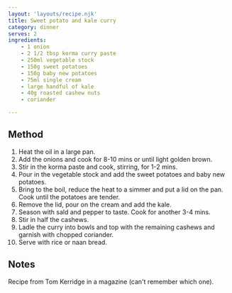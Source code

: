```yaml
---
layout: 'layouts/recipe.njk'
title: Sweet potato and kale curry
category: dinner
serves: 2
ingredients:
    - 1 onion
    - 2 1/2 tbsp korma curry paste
    - 250ml vegetable stock
    - 150g sweet potatoes
    - 150g baby new potatoes
    - 75ml single cream
    - large handful of kale
    - 40g roasted cashew nuts
    - coriander

---
```


## Method
1. Heat the oil in a large pan. 
2. Add the onions and cook for 8-10 mins or until light golden brown.
3. Stir in the korma paste and cook, stirring, for 1-2 mins.
4. Pour in the vegetable stock and add the sweet potatoes and baby new potatoes. 
5. Bring to the boil, reduce the heat to a simmer and put a lid on the pan. Cook until the potatoes are tender.
6. Remove the lid, pour on the cream and add the kale.
7. Season with sald and pepper to taste. Cook for another 3-4 mins.
8. Stir in half the cashews.
9. Ladle the curry into bowls and top with the remaining cashews and garnish with chopped coriander.
10. Serve with rice or naan bread.

## Notes
Recipe from Tom Kerridge in a magazine (can't remember which one).
